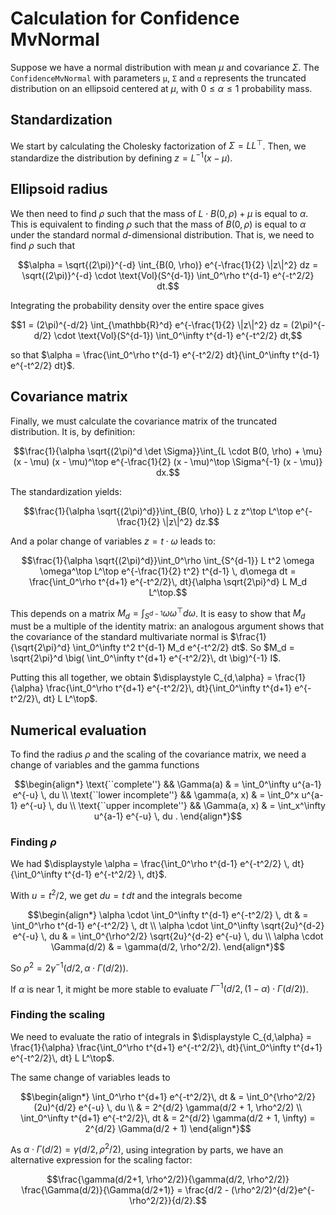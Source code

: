 # Calculation for Confidence MvNormal

Suppose we have a normal distribution with mean $\mu$ and covariance $\Sigma$.
The `ConfidenceMvNormal` with parameters `μ`, `Σ` and `α` represents the truncated distribution on an ellipsoid centered at $\mu$, with $0 \leq \alpha \leq 1$ probability mass.

## Standardization

We start by calculating the Cholesky factorization of $\Sigma = LL^\top$.
Then, we standardize the distribution by defining $z = L^{-1}(x - \mu)$.

## Ellipsoid radius

We then need to find $\rho$ such that the mass of $L \cdot B(0, \rho) + \mu$ is equal to $\alpha$.
This is equivalent to finding $\rho$ such that the mass of $B(0, \rho)$ is equal to $\alpha$ under the standard normal $d$-dimensional distribution.
That is, we need to find $\rho$ such that

```math
\alpha 
= \sqrt{(2\pi)}^{-d} \int_{B(0, \rho)}  e^{-\frac{1}{2} \|z\|^2} dz
= \sqrt{(2\pi)}^{-d} \cdot \text{Vol}(S^{d-1}) \int_0^\rho t^{d-1} e^{-t^2/2} dt.
```

Integrating the probability density over the entire space gives
```math
1 = (2\pi)^{-d/2} \int_{\mathbb{R}^d} e^{-\frac{1}{2} \|z\|^2} dz
= (2\pi)^{-d/2} \cdot \text{Vol}(S^{d-1}) \int_0^\infty t^{d-1} e^{-t^2/2} dt,
```
so that $\alpha = \frac{\int_0^\rho t^{d-1} e^{-t^2/2} dt}{\int_0^\infty t^{d-1} e^{-t^2/2} dt}$.

## Covariance matrix

Finally, we must calculate the covariance matrix of the truncated distribution.
It is, by definition:
```math
\frac{1}{\alpha \sqrt{(2\pi)^d \det \Sigma}}\int_{L \cdot B(0, \rho) + \mu} (x - \mu) (x - \mu)^\top e^{-\frac{1}{2} (x - \mu)^\top \Sigma^{-1} (x - \mu)} dx.
```

The standardization yields:
```math
\frac{1}{\alpha \sqrt{(2\pi)^d}}\int_{B(0, \rho)} L z z^\top L^\top e^{-\frac{1}{2} \|z\|^2} dz.
```

And a polar change of variables $z = t \cdot \omega$ leads to:
```math
\frac{1}{\alpha \sqrt{(2\pi)^d}}\int_0^\rho \int_{S^{d-1}} L t^2 \omega \omega^\top L^\top e^{-\frac{1}{2} t^2} t^{d-1} \, d\omega dt
= \frac{\int_0^\rho t^{d+1} e^{-t^2/2}\, dt}{\alpha \sqrt{2\pi}^d} L M_d L^\top.
```
This depends on a matrix $M_d = \int_{S^{d-1}} \omega \omega^\top d\omega$.
It is easy to show that $M_d$ must be a multiple of the identity matrix: an analogous argument shows that the covariance of the standard multivariate normal is $\frac{1}{\sqrt{2\pi}^d} \int_0^\infty t^2 t^{d-1} M_d e^{-t^2/2} dt$.
So $M_d = \sqrt{2\pi}^d \big( \int_0^\infty t^{d+1} e^{-t^2/2}\, dt \big)^{-1} I$.

Putting this all together, we obtain $\displaystyle C_{d,\alpha} = \frac{1}{\alpha} \frac{\int_0^\rho t^{d+1} e^{-t^2/2}\, dt}{\int_0^\infty t^{d+1} e^{-t^2/2}\, dt} L L^\top$.

## Numerical evaluation

To find the radius $\rho$ and the scaling of the covariance matrix, we need a change of variables and the gamma functions
```math
\begin{align*}
\text{``complete''} && \Gamma(a) & = \int_0^\infty u^{a-1} e^{-u} \, du \\
\text{``lower incomplete''} && \gamma(a, x) & = \int_0^x u^{a-1} e^{-u} \, du \\
\text{``upper incomplete''} && \Gamma(a, x) & = \int_x^\infty u^{a-1} e^{-u} \, du .
\end{align*}
```

### Finding $\rho$

We had
$\displaystyle \alpha = \frac{\int_0^\rho t^{d-1} e^{-t^2/2} \, dt}{\int_0^\infty t^{d-1} e^{-t^2/2} \, dt}$.

With $u = t^2/2$, we get $du = t \, dt$ and the integrals become
```math
\begin{align*}
\alpha \cdot \int_0^\infty t^{d-1} e^{-t^2/2} \, dt
& = \int_0^\rho t^{d-1} e^{-t^2/2} \, dt \\
\alpha \cdot \int_0^\infty \sqrt{2u}^{d-2} e^{-u} \, du
& = \int_0^{\rho^2/2} \sqrt{2u}^{d-2} e^{-u} \, du \\
\alpha \cdot \Gamma(d/2) & = \gamma(d/2, \rho^2/2).
\end{align*}
```

So $\rho^2 = 2 \gamma^{-1}(d/2, \alpha \cdot \Gamma(d/2))$.

If $\alpha$ is near $1$, it might be more stable to evaluate $\Gamma^{-1}(d/2, (1 - \alpha) \cdot \Gamma(d/2))$.

### Finding the scaling

We need to evaluate the ratio of integrals in
$\displaystyle C_{d,\alpha} = \frac{1}{\alpha} \frac{\int_0^\rho t^{d+1} e^{-t^2/2}\, dt}{\int_0^\infty t^{d+1} e^{-t^2/2}\, dt} L L^\top$.

The same change of variables leads to
```math
\begin{align*}
\int_0^\rho t^{d+1} e^{-t^2/2}\, dt
& = \int_0^{\rho^2/2} (2u)^{d/2} e^{-u} \, du \\
& = 2^{d/2} \gamma(d/2 + 1, \rho^2/2) \\
\int_0^\infty t^{d+1} e^{-t^2/2}\, dt
& = 2^{d/2} \gamma(d/2 + 1, \infty) = 2^{d/2} \Gamma(d/2 + 1) \end{align*}
```

As $\alpha \cdot \Gamma(d/2) = \gamma(d/2, \rho^2/2)$, using integration by parts, we have an alternative expression for the scaling factor:
```math
\frac{\gamma(d/2+1, \rho^2/2)}{\gamma(d/2, \rho^2/2)} \frac{\Gamma(d/2)}{\Gamma(d/2+1)} = \frac{d/2 - (\rho^2/2)^{d/2}e^{-\rho^2/2}}{d/2}.
```
